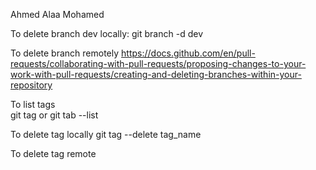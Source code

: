 Ahmed Alaa Mohamed


To delete branch dev locally:
    git branch -d dev 
    
To delete branch remotely 
    https://docs.github.com/en/pull-requests/collaborating-with-pull-requests/proposing-changes-to-your-work-with-pull-requests/creating-and-deleting-branches-within-your-repository
    
    
To list tags \
    git tag 
    or git tab --list 
    
  
  
To delete tag locally 
    git tag --delete tag_name 
   
   
To delete tag remote 
    
    
 
